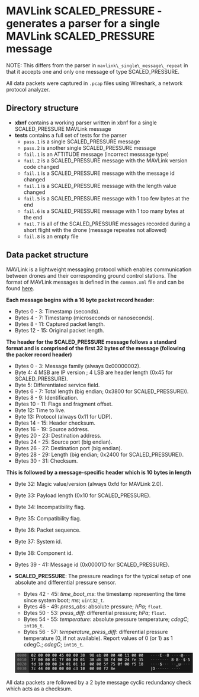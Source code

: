 # MAVLink SCALED\_PRESSURE - generates a parser for a single MAVLink SCALED_PRESSURE message

NOTE: This differs from the parser in `mavlink\_single\_message\_repeat` in that it accepts one and only one message of type SCALED_PRESSURE.

All data packets were captured in `.pcap` files using Wireshark, a network protocol analyzer.

## Directory structure

* **xbnf** contains a working parser written in xbnf for a single SCALED_PRESSURE MAVLink message
* **tests** contains a full set of tests for the parser
  * `pass.1` is a single SCALED_PRESSURE message
  * `pass.2` is another single SCALED_PRESSURE message
  * `fail.1` is an ATTITUDE message (incorrect messsage type)
  * `fail.2` is a SCALED_PRESSURE message with the MAVLink version code changed
  * `fail.1` is a SCALED_PRESSURE message with the message id changed
  * `fail.1` is a SCALED_PRESSURE message with the length value changed
  * `fail.5` is a SCALED_PRESSURE message with 1 too few bytes at the end
  * `fail.6` is a SCALED_PRESSURE message with 1 too many bytes at the end
  * `fail.7` is all of the SCALED_PRESSURE messages recorded during a short flight with the drone (message repeates not allowed)
  * `fail.8` is an empty file

## Data packet structure
MAVLink is a lightweight messaging protocol which enables communication between drones and their corresponding ground control stations.
The format of MAVLink messages is defined in the `common.xml` file and can be found [here](https://mavlink.io/en/messages/common.html).

**Each message begins with a 16 byte packet record header:**

* Bytes 0 - 3: Timestamp (seconds).
* Bytes 4 - 7: Timestamp (microseconds or nanoseconds).
* Bytes 8 - 11: Captured packet length.
* Bytes 12 - 15: Original packet length.
  
**The header for the SCALED_PRESSURE message follows a standard format and is comprised of the first 32 bytes of the message (following the packer record header)**

* Bytes 0 - 3: Message family (always 0x00000002).
* Byte 4: 4 MSB are IP version ; 4 LSB are header length (0x45 for SCALED_PRESSURE).
* Byte 5: Differentiated service field.
* Bytes 6 - 7: Total length (big endian; 0x3800 for SCALED_PRESSURE)).
* Bytes 8 - 9: Identification.
* Bytes 10 - 11: Flags and fragment offset.
* Byte 12: Time to live.
* Byte 13: Protocol (always 0x11 for UDP).
* Bytes 14 - 15: Header checksum.
* Bytes 16 - 19: Source address.
* Bytes 20 - 23: Destination address.
* Bytes 24 - 25: Source port (big endian).
* Bytes 26 - 27: Destination port (big endian).
* Bytes 28 - 29: Length (big endian; 0x2400 for SCALED_PRESSURE)).
* Bytes 30 - 31: Checksum.

**This is followed by a message-specific header which is 10 bytes in length**

* Byte 32: Magic value/version (always 0xfd for MAVLink 2.0).
* Byte 33: Payload length (0x10 for SCALED_PRESSURE).
* Byte 34: Incompatibility flag.
* Byte 35: Compatibility flag.
* Byte 36: Packet sequence.
* Byte 37: System id.
* Byte 38: Component id.
* Bytes 39 - 41: Message id (0x00001D for SCALED_PRESSURE).

* **SCALED_PRESSURE**: The pressure readings for the typical setup of one absolute and differential pressure sensor.
  * Bytes 42 - 45: *time_boot_ms*: the timestamp representing the time since system boot; *ms*; `uint32_t`.
  * Bytes 46 - 49: *press_abs*: absolute pressure; *hPa*; `float`.
  * Bytes 50 - 53: *press_diff*: differential pressure; *hPa*; `float`.
  * Bytes 54 - 55: *temperature*: absolute pressure temperature; *cdegC*; `int16_t`.
  * Bytes 56 - 57: *temperature_press_diff*: differential pressure temperature (0, if not available). Report values of 0 (or 1) as 1 cdegC.; *cdegC*; `int16_t`.

  ![SCALED_PRESSURE](./.images/SPImage.jpg)
  
All data packets are followed by a 2 byte message cyclic redundancy check which acts as a checksum.
